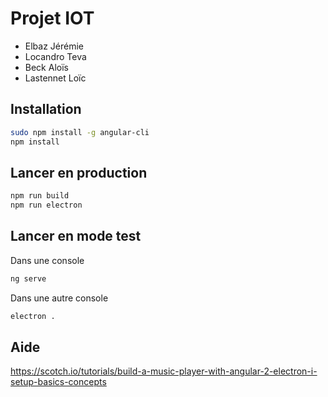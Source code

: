 # Projet IOT

- Elbaz Jérémie
- Locandro Teva
- Beck Aloïs
- Lastennet Loïc

## Installation
```bash
sudo npm install -g angular-cli
npm install
```

## Lancer en production

```bash
npm run build
npm run electron
```

## Lancer en mode test

Dans une console
```bash
ng serve
```

Dans une autre console
```bash
electron .
```

## Aide

https://scotch.io/tutorials/build-a-music-player-with-angular-2-electron-i-setup-basics-concepts
